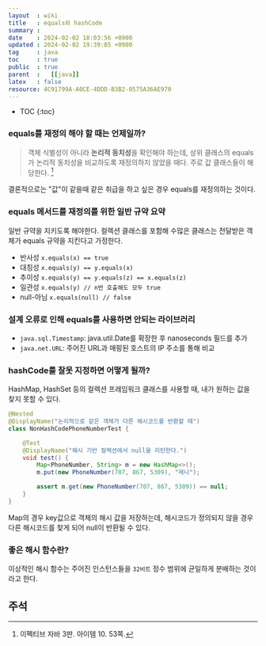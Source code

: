 ```yaml
---
layout  : wiki
title   : equals와 hashCode
summary : 
date    : 2024-02-02 18:03:56 +0900
updated : 2024-02-02 19:39:05 +0900
tag     : java 
toc     : true
public  : true
parent  :	[[java]]
latex   : false
resource: 4C91799A-A0CE-4DDD-B3B2-0575A36AE970
---
```

* TOC
{:toc}

### equals를 재정의 해야 할 때는 언제일까?

> 객체 식별성이 아니라 **논리적 동치성**을 확인해야 하는데, 상위 클래스의 equals가 논리적 동치성을 비교하도록 재정의하지 않았을 때다. 주로 값 클래스들이 해당한다. [^1]

결론적으로는 "값"이 같을때 같은 취급을 하고 싶은 경우 equals를 재정의하는 것이다.

### equals 메서드를 재정의를 위한 일반 규약 요약

일반 규약을 지키도록 해야한다. 컬렉션 클래스를 포함해 수많은 클래스는 전달받은 객체가 equals 규약을 지킨다고 가정한다.

- 반사성 `x.equals(x) == true`
- 대칭성 `x.equals(y) == y.equals(x)`
- 추이성 `x.equals(y) == y.equals(z) == x.equals(z)`
- 일관성 `x.equals(y) // n번 호출해도 모두 true`
- null-아님 `x.equals(null) // false`

### 설계 오류로 인해 equals를 사용하면 안되는 라이브러리

- `java.sql.Timestamp`: java.util.Date를 확장한 후 nanoseconds 필드를 추가
- `java.net.URL`: 주어진 URL과 매핑된 호스트의 IP 주소를 통해 비교

### hashCode를 잘못 지정하면 어떻게 될까?

HashMap, HashSet 등의 컬렉션 프레임워크 클래스를 사용할 때, 내가 원하는 값을 찾지 못할 수 있다. 

```java
@Nested
@DisplayName("논리적으로 같은 객체가 다른 해시코드를 반환할 때")
class NonHashCodePhoneNumberTest {

	@Test
	@DisplayName("해시 기반 컬렉션에서 null을 리턴한다.")
	void test() {
		Map<PhoneNumber, String> m = new HashMap<>();
		m.put(new PhoneNumber(707, 867, 5309), "제니");

		assert m.get(new PhoneNumber(707, 867, 5309)) == null;
	}
}
```

Map의 경우 key값으로 객체의 해시 값을 저장하는데, 해시코드가 정의되지 않을 경우 다른 해시코드를 찾게 되어 null이 반환될 수 있다.

### 좋은 해시 함수란?

이상적인 해시 함수는 주어진 인스턴스들을 `32비트` 정수 범위에 균일하게 분배하는 것이라고 한다.

## 주석 

[^1]: 이펙티브 자바 3판. 아이템 10. 53쪽.

